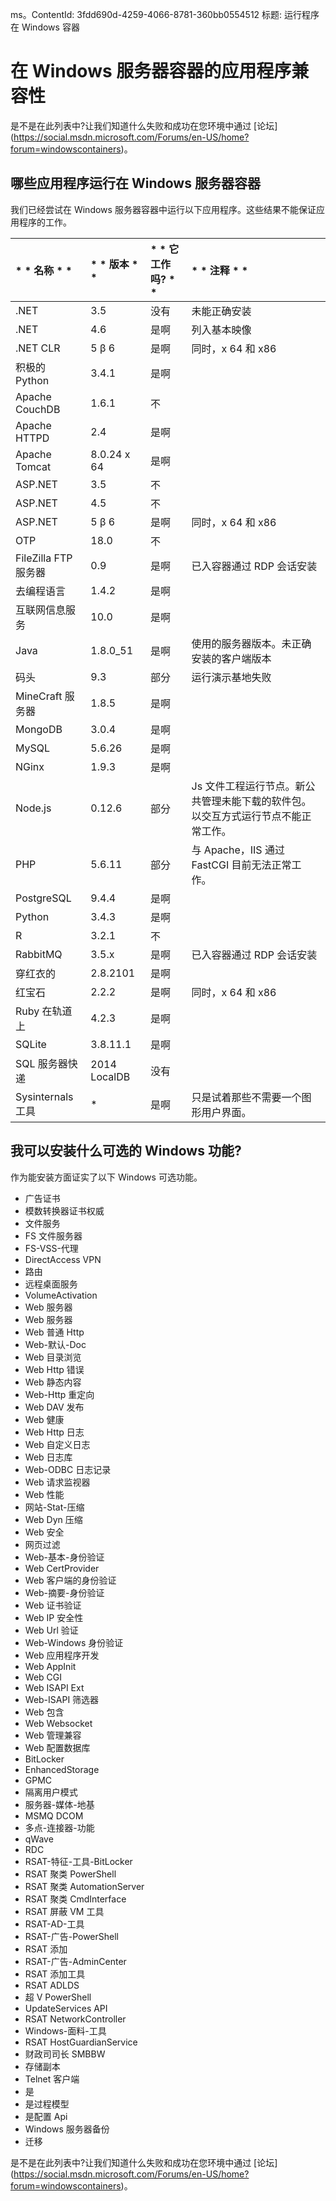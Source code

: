 ﻿ms。ContentId: 3fdd690d-4259-4066-8781-360bb0554512
标题: 运行程序在 Windows 容器

# 在 Windows 服务器容器的应用程序兼容性

是不是在此列表中?让我们知道什么失败和成功在您环境中通过 [论坛] (https://social.msdn.microsoft.com/Forums/en-US/home?forum=windowscontainers)。

## 哪些应用程序运行在 Windows 服务器容器

我们已经尝试在 Windows 服务器容器中运行以下应用程序。这些结果不能保证应用程序的工作。

|* * 名称 * * |* * 版本 * * |* * 它工作吗? * * |* * 注释 * * |
|:-----|:-----|:-----|:-----|
|.NET |3.5 |没有 |未能正确安装 |
|.NET |4.6 |是啊 |列入基本映像 |
|.NET CLR |5 β 6 |是啊 |同时，x 64 和 x86 |
|积极的 Python |3.4.1 |是啊 | |
|Apache CouchDB |1.6.1 |不 | |
|Apache HTTPD |2.4 |是啊 | |
|Apache Tomcat |8.0.24 x 64 |是啊 | |
|ASP.NET |3.5 |不 | |
|ASP.NET |4.5 |不 | |
|ASP.NET |5 β 6 |是啊 |同时，x 64 和 x86 |
|OTP |18.0 |不 | |
|FileZilla FTP 服务器 |0.9 |是啊 |已入容器通过 RDP 会话安装 |
|去编程语言 |1.4.2 |是啊 | |
|互联网信息服务 |10.0 |是啊 | |
|Java |1.8.0_51 |是啊 |使用的服务器版本。未正确安装的客户端版本 |
|码头 |9.3 |部分 |运行演示基地失败 |
|MineCraft 服务器 |1.8.5 |是啊 | |
|MongoDB |3.0.4 |是啊 | |
|MySQL |5.6.26 |是啊 | |
|NGinx |1.9.3 |是啊 | |
|Node.js |0.12.6 |部分 |Js 文件工程运行节点。新公共管理未能下载的软件包。以交互方式运行节点不能正常工作。|
|PHP |5.6.11 |部分 |与 Apache，IIS 通过 FastCGI 目前无法正常工作。|
|PostgreSQL |9.4.4 |是啊 | |
|Python |3.4.3 |是啊 | |
|R |3.2.1 |不 | |
|RabbitMQ |3.5.x |是啊 |已入容器通过 RDP 会话安装 |
|穿红衣的 |2.8.2101 |是啊 | |
|红宝石 |2.2.2 |是啊 |同时，x 64 和 x86 |
|Ruby 在轨道上 |4.2.3 |是啊 | |
|SQLite |3.8.11.1 |是啊 | |
|SQL 服务器快递 |2014 LocalDB |没有 | |
|Sysinternals 工具 |* |是啊 |只是试着那些不需要一个图形用户界面。 

## 我可以安装什么可选的 Windows 功能?

作为能安装方面证实了以下 Windows 可选功能。

* 广告证书
* 模数转换器证书权威
* 文件服务
 * FS 文件服务器
 * FS-VSS-代理
* DirectAccess VPN
* 路由
* 远程桌面服务
* VolumeActivation
* Web 服务器
* Web 服务器
* Web 普通 Http
* Web-默认-Doc
* Web 目录浏览
* Web Http 错误
* Web 静态内容
* Web-Http 重定向
* Web DAV 发布
* Web 健康
* Web Http 日志
* Web 自定义日志
* Web 日志库
* Web-ODBC 日志记录
* Web 请求监视器
* Web 性能
* 网站-Stat-压缩
* Web Dyn 压缩
* Web 安全
* 网页过滤
* Web-基本-身份验证
* Web CertProvider
* Web 客户端的身份验证
* Web-摘要-身份验证
* Web 证书验证
* Web IP 安全性
* Web Url 验证
* Web-Windows 身份验证
* Web 应用程序开发
* Web AppInit
* Web CGI
* Web ISAPI Ext
* Web-ISAPI 筛选器
* Web 包含
* Web Websocket
* Web 管理兼容
* Web 配置数据库
* BitLocker
* EnhancedStorage
* GPMC
* 隔离用户模式
* 服务器-媒体-地基
* MSMQ DCOM
* 多点-连接器-功能
* qWave
* RDC
* RSAT-特征-工具-BitLocker
* RSAT 聚类 PowerShell
* RSAT 聚类 AutomationServer
* RSAT 聚类 CmdInterface
* RSAT 屏蔽 VM 工具
* RSAT-AD-工具
* RSAT-广告-PowerShell
* RSAT 添加
* RSAT-广告-AdminCenter
* RSAT 添加工具
* RSAT ADLDS
* 超 V PowerShell
* UpdateServices API
* RSAT NetworkController
* Windows-面料-工具
* RSAT HostGuardianService
* 财政司司长 SMBBW
* 存储副本
* Telnet 客户端
* 是
 * 是过程模型
 * 是配置 Api
* Windows 服务器备份
* 迁移

是不是在此列表中?让我们知道什么失败和成功在您环境中通过 [论坛] (https://social.msdn.microsoft.com/Forums/en-US/home?forum=windowscontainers)。